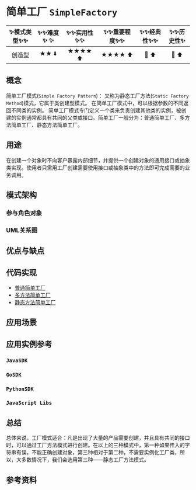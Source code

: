 # 简单工厂 `SimpleFactory`

| :sparkles:模式类型:sparkles::sparkles:|:sparkles::sparkles:难度:sparkles:  :sparkles: | :sparkles::sparkles:实用性:sparkles::sparkles: | :sparkles::sparkles:重要程度:sparkles::sparkles: |  :sparkles::sparkles:经典性:sparkles::sparkles: | :sparkles::sparkles:历史性:sparkles: |
| :----------------------------------------: | :-----------------------------------------------: | :-------------------------------------------------: | :----------------------------------------------------: | :--------------------------------------------------: | :--------------------------------------: |
|                   创造型                         |                ★★ :arrow_down:                 |                  ★★★★ :arrow_up:                   |                    ★★★★ :arrow_up:                    |              :green_heart:  :arrow_up:               |        :green_heart:  :arrow_up:         |

## 概念
简单工厂模式(`Simple Factory Pattern`)： 又称为静态工厂方法(`Static Factory Method`)模式，它属于类创建型模式。 在简单工厂模式中，可以根据参数的不同返回不同类的实例。 简单工厂模式专门定义一个类来负责创建其他类的实例，被创建的实例通常都具有共同的父类或接口。简单工厂一般分为：普通简单工厂、多方法简单工厂、静态方法简单工厂。

## 用途
在创建一个对象时不向客户暴露内部细节，并提供一个创建对象的通用接口或抽象类实现。使用者只需用工厂创建需要使用接口或抽象类中的方法即可完成需要的业务调用。



## 模式架构



### 参与角色对象



### UML关系图



## 优点与缺点



## 代码实现
+ [普通简单工厂](./java/io/github/hooj0/simplefactory/support/_static)
+ [多方法简单工厂](./java/io/github/hooj0/simplefactory/support/more)
+ [静态方法简单工厂](./java/io/github/hooj0/simplefactory/support/single)


## 应用场景



## 应用实例参考

### `JavaSDK` 

### `GoSDK`

### `PythonSDK`

### `JavaScript Libs`



## 总结
总体来说，工厂模式适合：凡是出现了大量的产品需要创建，并且具有共同的接口时，可以通过工厂方法模式进行创建。在以上的三种模式中，第一种如果传入的字符串有误，不能正确创建对象，第三种相对于第二种，不需要实例化工厂类，所以，大多数情况下，我们会选用第三种——静态工厂方法模式。

## 参考资料





